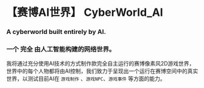 # 【赛博AI世界】 CyberWorld_AI 
### A cyberworld built **entirely** by AI.
### 一个 **完全** 由人工智能构建的网络世界。

我将通过充分使用AI技术的方式制作款完全自主运行的赛博像素风2D游戏世界，世界中的每个人物都将由AI控制，我们致力于呈现出一个运行在赛博空间中的真实世界，以测试目前AI在 `游戏制作` 、`游戏NPC`、`游戏事件` 等方面的能力。
